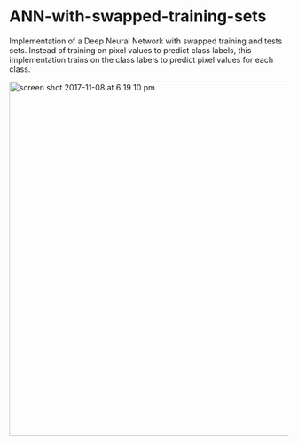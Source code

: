 # ANN-with-swapped-training-sets
Implementation of a Deep Neural Network with swapped training and tests sets. Instead of training on pixel values to predict class labels, this implementation trains on the class labels to predict pixel values for each class.

<img width="640" alt="screen shot 2017-11-08 at 6 19 10 pm" src="https://user-images.githubusercontent.com/20137995/32543801-97da9002-c4b1-11e7-9832-ccffda8633fd.png">
